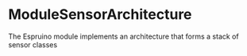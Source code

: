 # ModuleSensorArchitecture
The Espruino module implements an architecture that forms a stack of sensor classes
